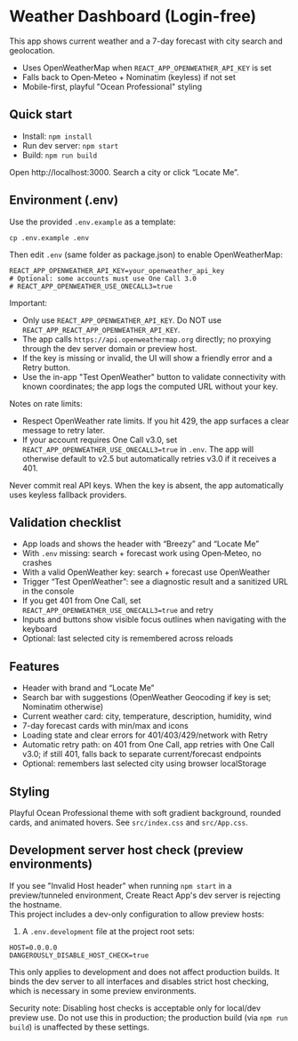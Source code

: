 # Weather Dashboard (Login-free)

This app shows current weather and a 7-day forecast with city search and geolocation.

- Uses OpenWeatherMap when `REACT_APP_OPENWEATHER_API_KEY` is set
- Falls back to Open‑Meteo + Nominatim (keyless) if not set
- Mobile-first, playful "Ocean Professional" styling

## Quick start
- Install: `npm install`
- Run dev server: `npm start`
- Build: `npm run build`

Open http://localhost:3000. Search a city or click “Locate Me”.

## Environment (.env)
Use the provided `.env.example` as a template:
```
cp .env.example .env
```
Then edit `.env` (same folder as package.json) to enable OpenWeatherMap:
```
REACT_APP_OPENWEATHER_API_KEY=your_openweather_api_key
# Optional: some accounts must use One Call 3.0
# REACT_APP_OPENWEATHER_USE_ONECALL3=true
```

Important:
- Only use `REACT_APP_OPENWEATHER_API_KEY`. Do NOT use `REACT_APP_REACT_APP_OPENWEATHER_API_KEY`.
- The app calls `https://api.openweathermap.org` directly; no proxying through the dev server domain or preview host.
- If the key is missing or invalid, the UI will show a friendly error and a Retry button.
- Use the in-app "Test OpenWeather" button to validate connectivity with known coordinates; the app logs the computed URL without your key.

Notes on rate limits:
- Respect OpenWeather rate limits. If you hit 429, the app surfaces a clear message to retry later.
- If your account requires One Call v3.0, set `REACT_APP_OPENWEATHER_USE_ONECALL3=true` in `.env`. The app will otherwise default to v2.5 but automatically retries v3.0 if it receives a 401.

Never commit real API keys. When the key is absent, the app automatically uses keyless fallback providers.

## Validation checklist
- App loads and shows the header with “Breezy” and “Locate Me”
- With `.env` missing: search + forecast work using Open‑Meteo, no crashes
- With a valid OpenWeather key: search + forecast use OpenWeather
- Trigger “Test OpenWeather”: see a diagnostic result and a sanitized URL in the console
- If you get 401 from One Call, set `REACT_APP_OPENWEATHER_USE_ONECALL3=true` and retry
- Inputs and buttons show visible focus outlines when navigating with the keyboard
- Optional: last selected city is remembered across reloads

## Features
- Header with brand and “Locate Me”
- Search bar with suggestions (OpenWeather Geocoding if key is set; Nominatim otherwise)
- Current weather card: city, temperature, description, humidity, wind
- 7-day forecast cards with min/max and icons
- Loading state and clear errors for 401/403/429/network with Retry
- Automatic retry path: on 401 from One Call, app retries with One Call v3.0; if still 401, falls back to separate current/forecast endpoints
- Optional: remembers last selected city using browser localStorage

## Styling
Playful Ocean Professional theme with soft gradient background, rounded cards, and animated hovers. See `src/index.css` and `src/App.css`.

## Development server host check (preview environments)

If you see "Invalid Host header" when running `npm start` in a preview/tunneled environment, Create React App's dev server is rejecting the hostname.  
This project includes a dev-only configuration to allow preview hosts:

1) A `.env.development` file at the project root sets:
```
HOST=0.0.0.0
DANGEROUSLY_DISABLE_HOST_CHECK=true
```

This only applies to development and does not affect production builds. It binds the dev server to all interfaces and disables strict host checking, which is necessary in some preview environments.

Security note: Disabling host checks is acceptable only for local/dev preview use. Do not use this in production; the production build (via `npm run build`) is unaffected by these settings.
